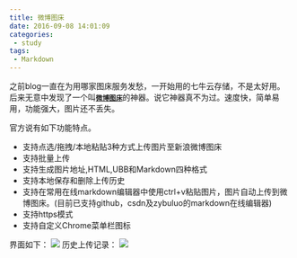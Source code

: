 ```yaml
---
title: 微博图床
date: 2016-09-08 14:01:09
categories:
 - study
tags:
 - Markdown
---
```

之前blog一直在为用哪家图床服务发愁，一开始用的七牛云存储，不是太好用。后来无意中发现了一个叫[**`微博图床`**](https://chrome.google.com/webstore/detail/新浪微博图床/fdfdnfpdplfbbnemmmoklbfjbhecpnhf?hl)的神器。说它神器真不为过。速度快，简单易用，功能强大，图片还不丢失。

官方说有如下功能特点。
- 支持点选/拖拽/本地粘贴3种方式上传图片至新浪微博图床
- 支持批量上传
- 支持生成图片地址,HTML,UBB和Markdown四种格式
- 支持本地保存和删除上传历史
- 支持在常用在线markdown编辑器中使用ctrl+v粘贴图片，图片自动上传到微博图床。(目前已支持github，csdn及zybuluo的markdown在线编辑器)
- 支持https模式
- 支持自定义Chrome菜单栏图标

<!-- more -->

界面如下：
![](http://ww2.sinaimg.cn/large/772d7a33gw1f7m58wvkzqj20lu0eymzs.jpg)
历史上传记录：
![](http://ww1.sinaimg.cn/large/772d7a33gw1f7m599zdtyj20tt0grafx.jpg)
